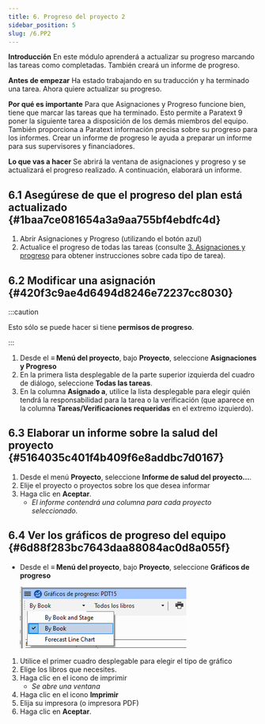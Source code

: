 ```yaml
---
title: 6. Progreso del proyecto 2
sidebar_position: 5
slug: /6.PP2
---
```




**Introducción** En este módulo aprenderá a actualizar su progreso marcando las tareas como completadas. También creará un informe de progreso.


**Antes de empezar** Ha estado trabajando en su traducción y ha terminado una tarea. Ahora quiere actualizar su progreso.


**Por qué es importante** Para que Asignaciones y Progreso funcione bien, tiene que marcar las tareas que ha terminado. Esto permite a Paratext 9 poner la siguiente tarea a disposición de los demás miembros del equipo. También proporciona a Paratext información precisa sobre su progreso para los informes. Crear un informe de progreso le ayuda a preparar un informe para sus supervisores y financiadores.


**Lo que vas a hacer** Se abrirá la ventana de asignaciones y progreso y se actualizará el progreso realizado. A continuación, elaborará un informe.


## 6.1 Asegúrese de que el progreso del plan está actualizado {#1baa7ce081654a3a9aa755bf4ebdfc4d}

1. Abrir Asignaciones y Progreso (utilizando el botón azul)
2. Actualice el progreso de todas las tareas (consulte [3. Asignaciones y progreso](/3.PP1) para obtener instrucciones sobre cada tipo de tarea).

## 6.2 Modificar una asignación {#420f3c9ae4d6494d8246e72237cc8030}


:::caution

Esto sólo se puede hacer si tiene **permisos de progreso**.

:::



1. Desde el **≡ Menú del proyecto**, bajo **Proyecto**, seleccione **Asignaciones y Progreso**
2. En la primera lista desplegable de la parte superior izquierda del cuadro de diálogo, seleccione **Todas las tareas**.
3. En la columna **Asignado a**, utilice la lista desplegable para elegir quién tendrá la responsabilidad para la tarea o la verificación (que aparece en la columna **Tareas/Verificaciones requeridas** en el extremo izquierdo).

## 6.3 Elaborar un informe sobre la salud del proyecto {#5164035c401f4b409f6e8addbc7d0167}

1. Desde el menú **Proyecto**, seleccione **Informe de salud del proyecto…**.
2. Elije el proyecto o proyectos sobre los que desea informar
3. Haga clic en **Aceptar**.
    - _El informe contendrá una columna para cada proyecto seleccionado._

## **6.4 Ver los gráficos de progreso del equipo** {#6d88f283bc7643daa88084ac0d8a055f}

- Desde el **≡ Menú del proyecto**, bajo **Proyecto**, seleccione **Gráficos de progreso**

    ![](./1163930921.png)

1. Utilice el primer cuadro desplegable para elegir el tipo de gráfico
2. Elige los libros que necesites.
3. Haga clic en el icono de imprimir
    - _Se abre una ventana_
4. Haga clic en el icono **Imprimir**
5. Elija su impresora (o impresora PDF)
6. Haga clic en **Aceptar**.
